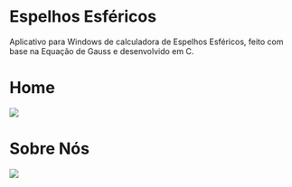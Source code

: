 # Espelhos Esféricos
Aplicativo para Windows de calculadora de Espelhos Esféricos, feito com base na Equação de Gauss e desenvolvido em C.

# Home
<img src="![image](https://user-images.githubusercontent.com/59261158/139574793-ad119e79-d4f4-4cb1-a81b-464c1a10c1db.png)">

# Sobre Nós
<img src="![image](https://user-images.githubusercontent.com/59261158/139574819-66eb70b7-1f9e-4a43-ae94-b03931064188.png)">
